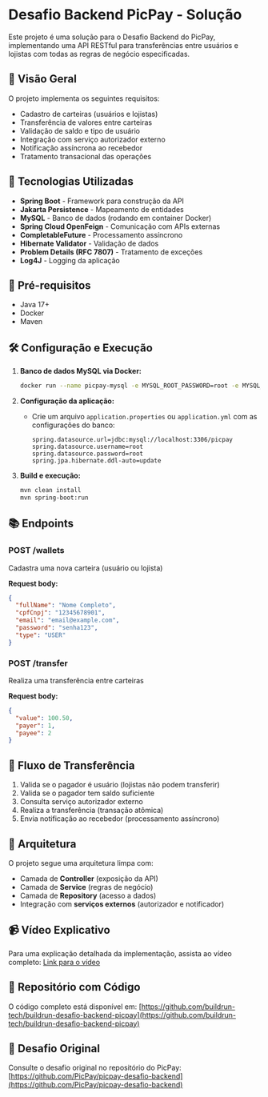 # Desafio Backend PicPay - Solução

Este projeto é uma solução para o Desafio Backend do PicPay, implementando uma API RESTful para transferências entre usuários e lojistas com todas as regras de negócio especificadas.

## 📌 Visão Geral

O projeto implementa os seguintes requisitos:
- Cadastro de carteiras (usuários e lojistas)
- Transferência de valores entre carteiras
- Validação de saldo e tipo de usuário
- Integração com serviço autorizador externo
- Notificação assíncrona ao recebedor
- Tratamento transacional das operações

## 🚀 Tecnologias Utilizadas

- **Spring Boot** - Framework para construção da API
- **Jakarta Persistence** - Mapeamento de entidades
- **MySQL** - Banco de dados (rodando em container Docker)
- **Spring Cloud OpenFeign** - Comunicação com APIs externas
- **CompletableFuture** - Processamento assíncrono
- **Hibernate Validator** - Validação de dados
- **Problem Details (RFC 7807)** - Tratamento de exceções
- **Log4J** - Logging da aplicação

## 🔧 Pré-requisitos

- Java 17+
- Docker
- Maven

## 🛠️ Configuração e Execução

1. **Banco de dados MySQL via Docker:**
   ```bash
   docker run --name picpay-mysql -e MYSQL_ROOT_PASSWORD=root -e MYSQL_DATABASE=picpay -p 3306:3306 -d mysql:8.0
   ```

2. **Configuração da aplicação:**
    - Crie um arquivo `application.properties` ou `application.yml` com as configurações do banco:
      ```properties
      spring.datasource.url=jdbc:mysql://localhost:3306/picpay
      spring.datasource.username=root
      spring.datasource.password=root
      spring.jpa.hibernate.ddl-auto=update
      ```

3. **Build e execução:**
   ```bash
   mvn clean install
   mvn spring-boot:run
   ```

## 📚 Endpoints

### POST /wallets
Cadastra uma nova carteira (usuário ou lojista)

**Request body:**
```json
{
  "fullName": "Nome Completo",
  "cpfCnpj": "12345678901",
  "email": "email@example.com",
  "password": "senha123",
  "type": "USER"
}
```

### POST /transfer
Realiza uma transferência entre carteiras

**Request body:**
```json
{
  "value": 100.50,
  "payer": 1,
  "payee": 2
}
```

## 🔄 Fluxo de Transferência

1. Valida se o pagador é usuário (lojistas não podem transferir)
2. Valida se o pagador tem saldo suficiente
3. Consulta serviço autorizador externo
4. Realiza a transferência (transação atômica)
5. Envia notificação ao recebedor (processamento assíncrono)

## 🗼 Arquitetura

O projeto segue uma arquitetura limpa com:
- Camada de **Controller** (exposição da API)
- Camada de **Service** (regras de negócio)
- Camada de **Repository** (acesso a dados)
- Integração com **serviços externos** (autorizador e notificador)

## 📹 Vídeo Explicativo

Para uma explicação detalhada da implementação, assista ao vídeo completo:
[Link para o vídeo](https://example.com/video-explicativo)

## 📂 Repositório com Código

O código completo está disponível em:
[https://github.com/buildrun-tech/buildrun-desafio-backend-picpay](https://github.com/buildrun-tech/buildrun-desafio-backend-picpay)

## 🎯 Desafio Original

Consulte o desafio original no repositório do PicPay:
[https://github.com/PicPay/picpay-desafio-backend](https://github.com/PicPay/picpay-desafio-backend)